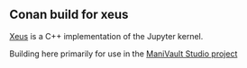 ## Conan build for xeus

[Xeus](https://github.com/jupyter-xeus/xeus) is a C++ implementation of the Jupyter kernel.

Building here primarily for use in the [ManiVault Studio project](https://github.com/ManiVaultStudio/)
